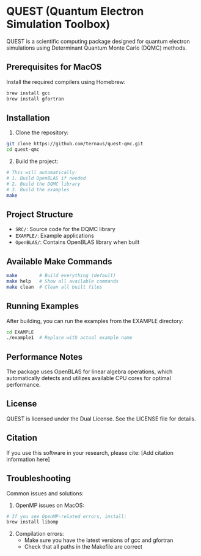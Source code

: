 # QUEST (Quantum Electron Simulation Toolbox)

QUEST is a scientific computing package designed for quantum electron simulations using Determinant Quantum Monte Carlo (DQMC) methods.

## Prerequisites for MacOS

Install the required compilers using Homebrew:
```bash
brew install gcc
brew install gfortran
```

## Installation

1. Clone the repository:
```bash
git clone https://github.com/ternaus/quest-qmc.git
cd quest-qmc
```

2. Build the project:
```bash
# This will automatically:
# 1. Build OpenBLAS if needed
# 2. Build the DQMC library
# 3. Build the examples
make
```

## Project Structure

- `SRC/`: Source code for the DQMC library
- `EXAMPLE/`: Example applications
- `OpenBLAS/`: Contains OpenBLAS library when built

## Available Make Commands

```bash
make        # Build everything (default)
make help   # Show all available commands
make clean  # Clean all built files
```

## Running Examples

After building, you can run the examples from the EXAMPLE directory:
```bash
cd EXAMPLE
./example1  # Replace with actual example name
```

## Performance Notes

The package uses OpenBLAS for linear algebra operations, which automatically detects and utilizes available CPU cores for optimal performance.

## License

QUEST is licensed under the Dual License. See the LICENSE file for details.

## Citation

If you use this software in your research, please cite:
[Add citation information here]

## Troubleshooting

Common issues and solutions:

1. OpenMP issues on MacOS:
```bash
# If you see OpenMP-related errors, install:
brew install libomp
```

2. Compilation errors:
   - Make sure you have the latest versions of gcc and gfortran
   - Check that all paths in the Makefile are correct

